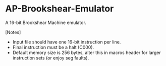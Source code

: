 # AP-Brookshear-Emulator

A 16-bit Brookshear Machine emulator.

[Notes]
- Input file should have one 16-bit instruction per line.
- Final instruction must be a halt (C000).
- Default memory size is 256 bytes, alter this in macros header for larger instruction sets (or enjoy seg faults).
